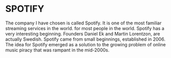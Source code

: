 # SPOTIFY
The company I have chosen is called Spotify. It is one of the most familiar streaming services in the world. for most people in the world. Spotify has a very interesting beginning. Founders Daniel Ek and Martin Lorentzon, are actually Swedish. Spotify came from small beginnings, established in 2006. The idea for Spotify emerged as a solution to the growing problem of online music piracy that was rampant in the mid-2000s. 

